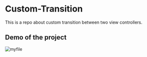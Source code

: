 # Custom-Transition
This is a repo about custom transition between two view controllers.

## Demo of the project
![myfile](https://im7.ezgif.com/tmp/ezgif-7-a063e8398e.gif)
